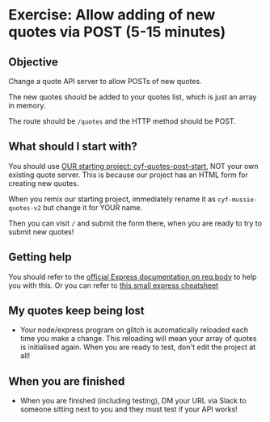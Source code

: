 # Exercise: Allow adding of new quotes via POST (5-15 minutes)

## Objective
Change a quote API server to allow POSTs of new quotes.

The new quotes should be added to your quotes list, which is just an array in memory.

The route should be `/quotes` and the HTTP method should be POST.

## What should I start with?
You should use [OUR starting project: cyf-quotes-post-start](https://glitch.com/~cyf-quotes-post-start), NOT your own existing quote server.  This is because our project has an HTML form for creating new quotes.

When you remix our starting project, immediately rename it as `cyf-mussie-quotes-v2` but change it for YOUR name.

Then you can visit `/` and submit the form there, when you are ready to try to submit new quotes!

## Getting help

You should refer to the [official Express documentation on req.body](https://expressjs.com/en/api.html#req.body) to help you with this.
Or you can refer to [this small express cheatsheet](express-cheatsheet.md)

##  My quotes keep being lost
* Your node/express program on glitch is automatically reloaded each time you make a change.  This reloading will mean your array of quotes is initialised again.  When you are ready to test, don't edit the project at all!

## When you are finished
* When you are finished (including testing), DM your URL via Slack to someone sitting next to you and they must test if your API works!
